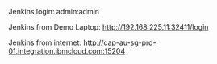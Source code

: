 
Jenkins login: admin:admin

Jenkins from Demo Laptop: http://192.168.225.11:32411/login

Jenkins from internet: http://cap-au-sg-prd-01.integration.ibmcloud.com:15204